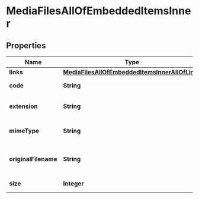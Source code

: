 

# MediaFilesAllOfEmbeddedItemsInner


## Properties

| Name | Type | Description | Notes |
|------------ | ------------- | ------------- | -------------|
|**links** | [**MediaFilesAllOfEmbeddedItemsInnerAllOfLinks**](MediaFilesAllOfEmbeddedItemsInnerAllOfLinks.md) |  |  [optional] |
|**code** | **String** | Media file code |  [optional] |
|**extension** | **String** | Extension of the media file |  [optional] |
|**mimeType** | **String** | Mime type of the media file |  [optional] |
|**originalFilename** | **String** | Original filename of the media file |  [optional] |
|**size** | **Integer** | Size of the media file |  [optional] |



